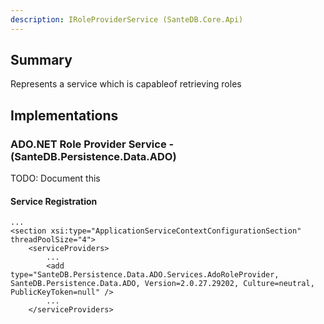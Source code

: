 ```yaml
---
description: IRoleProviderService (SanteDB.Core.Api)
---
```


## Summary
Represents a service which is capableof retrieving roles

## Implementations


### ADO.NET Role Provider Service - (SanteDB.Persistence.Data.ADO)
TODO: Document this

#### Service Registration
```markup
...
<section xsi:type="ApplicationServiceContextConfigurationSection" threadPoolSize="4">
	<serviceProviders>
		...
		<add type="SanteDB.Persistence.Data.ADO.Services.AdoRoleProvider, SanteDB.Persistence.Data.ADO, Version=2.0.27.29202, Culture=neutral, PublicKeyToken=null" />
		...
	</serviceProviders>
```
